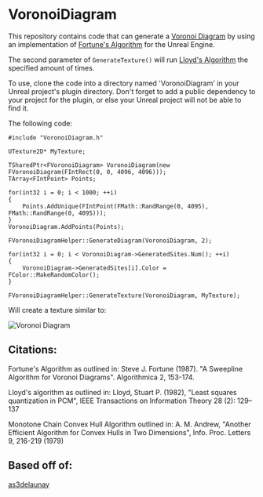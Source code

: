 VoronoiDiagram
==============

This repository contains code that can generate a [Voronoi Diagram](http://en.wikipedia.org/wiki/Voronoi_diagram) by using an implementation of [Fortune's Algorithm](http://en.wikipedia.org/wiki/Fortune's_algorithm) for the Unreal Engine.  

The second parameter of `GenerateTexture()` will run [Lloyd's Algorithm](http://en.wikipedia.org/wiki/Lloyd's_algorithm) the specified amount of times. 

To use, clone the code into a directory named 'VoronoiDiagram' in your Unreal project's plugin directory.  Don't forget to add a public dependency to your project for the plugin, or else your Unreal project will not be able to find it.

The following code:

    #include "VoronoiDiagram.h"

    UTexture2D* MyTexture;
    
    TSharedPtr<FVoronoiDiagram> VoronoiDiagram(new FVoronoiDiagram(FIntRect(0, 0, 4096, 4096)));
    TArray<FIntPoint> Points;
    
    for(int32 i = 0; i < 1000; ++i)
    {
        Points.AddUnique(FIntPoint(FMath::RandRange(0, 4095), FMath::RandRange(0, 4095)));
    }
    VoronoiDiagram.AddPoints(Points);
	
	FVoronoiDiagramHelper::GenerateDiagram(VoronoiDiagram, 2);
	
	for(int32 i = 0; i < VoronoiDiagram->GeneratedSites.Num(); ++i)
	{
		VoronoiDiagram->GeneratedSites[i].Color = FColor::MakeRandomColor();
	}
	
    FVoronoiDiagramHelper::GenerateTexture(VoronoiDiagram, MyTexture);
    
Will create a texture similar to:

![Voronoi Diagram](../../../Screenshots/blob/master/VoronoiDiagram.png?raw=true "Voronoi Diagram")

Citations:
----------
Fortune's Algorithm as outlined in:
Steve J. Fortune (1987). "A Sweepline Algorithm for Voronoi Diagrams". Algorithmica 2, 153-174. 

Lloyd's algorithm as outlined in:
Lloyd, Stuart P. (1982), "Least squares quantization in PCM", IEEE Transactions on Information Theory 28 (2): 129–137

Monotone Chain Convex Hull Algorithm outlined in:
A. M. Andrew, "Another Efficient Algorithm for Convex Hulls in Two Dimensions", Info. Proc. Letters 9, 216-219 (1979)

Based off of:
---------
[as3delaunay](http://nodename.github.io/as3delaunay/)


